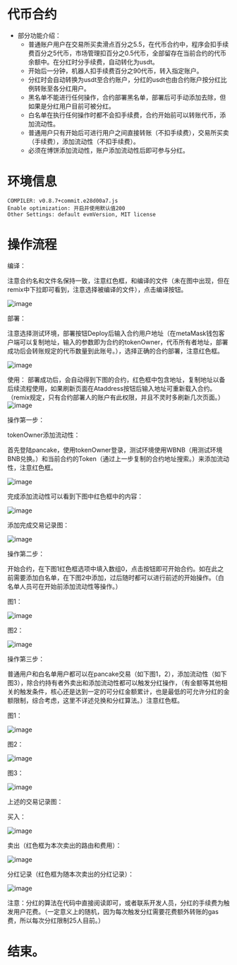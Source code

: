 # 代币合约

- 部分功能介绍：
  - 普通账户用户在交易所买卖滑点百分之5.5，在代币合约中，程序会扣手续费百分之5代币，市场管理扣百分之0.5代币，全部留存在当前合约的代币余额中。在分红时分手续费，自动转化为usdt。
  - 开始后一分钟，机器人扣手续费百分之90代币，转入指定账户。
  - 分红时会自动转换为usdt至合约账户，分红的usdt也由合约账户按分红比例转账至各分红用户。
  - 黑名单不能进行任何操作，合约部署黑名单，部署后可手动添加去除，但如果是分红用户目前可被分红。
  - 白名单在执行任何操作时都不会扣手续费，合约开始前可以转账代币，添加流动性。
  - 普通用户只有开始后可进行用户之间直接转账（不扣手续费），交易所买卖（手续费），添加流动性（不扣手续费）。
  - 必须在博饼添加流动性，账户添加流动性后即可参与分红。



# 环境信息

```
COMPILER: v0.8.7+commit.e28d00a7.js
Enable optimization: 开启并使用默认值200
Other Settings: default evmVersion, MIT license
```


# 操作流程

编译：

注意合约名和文件名保持一致，注意红色框，和编译的文件（未在图中出现，但在remix中下拉即可看到，注意选择被编译的文件），点击编译按钮。

![image](https://user-images.githubusercontent.com/22724090/183380138-81a15619-7e89-42c0-b38d-da8d223fa280.png)

部署：

注意选择测试环境，部署按钮Deploy后输入合约用户地址（在metaMask钱包客户端可以复制地址，输入的参数即为合约的tokenOwner，代币所有者地址，部署成功后会转账规定的代币数量到此账号。），选择正确的合约部署，注意红色框。

![image](https://user-images.githubusercontent.com/22724090/183381629-0085a33f-0492-409f-bd55-2e542540c655.png)

使用：
部署成功后，会自动得到下图的合约，红色框中包含地址，复制地址以备后续流程使用，如果刷新页面在Ataddress按钮后输入地址可重新载入合约。（remix规定，只有合约部署人的账户有此权限，并且不灵时多刷新几次页面。）
![image](https://user-images.githubusercontent.com/22724090/183559760-0641e2fa-4c10-4133-9767-1c1e65497a9c.png)

操作第一步：

tokenOwner添加流动性：

首先登陆pancake，使用tokenOwner登录，测试环境使用WBNB（用测试环境BNB兑换。）和当前合约的Token（通过上一步复制的合约地址搜索。）来添加流动性，注意红色框。

![image](https://user-images.githubusercontent.com/22724090/183578261-7c2633df-c96f-4a4d-bddd-28f22693290b.png)

完成添加流动性可以看到下图中红色框中的内容：

![image](https://user-images.githubusercontent.com/22724090/183579288-d6230dc6-21a8-4f64-9155-92fc7b93d793.png)

添加完成交易记录图：

![image](https://user-images.githubusercontent.com/22724090/183583967-8b05527d-2b3e-49f7-adc9-eaa078992691.png)



操作第二步：

开始合约，在下图1红色框选项中填入数组0，点击按钮即可开始合约。如在此之前需要添加白名单，在下图2中添加，过后随时都可以进行前述的开始操作。（白名单人员可在开始前添加流动性等操作。）

图1：

![image](https://user-images.githubusercontent.com/22724090/183579830-54195332-b9ab-4c94-af24-7fd158aa9a1c.png)

图2：

![image](https://user-images.githubusercontent.com/22724090/183580386-e274a204-e8c8-4b9f-ba13-586fc8b28f0a.png)


操作第三步：

普通用户和白名单用户都可以在pancake交易（如下图1，2），添加流动性（如下图3），除合约持有者外卖出和添加流动性都可以触发分红操作，（有金额等其他相关的触发条件，核心还是达到一定的可分红金额累计，也是最低的可允许分红的金额限制，综合考虑，这里不详述兑换和分红算法。）注意红色框。

图1：

![image](https://user-images.githubusercontent.com/22724090/183581165-06e2c0b6-f962-4ae2-b62f-9f75bdd449e1.png)

图2：

![image](https://user-images.githubusercontent.com/22724090/183582533-3e2c0183-34db-4fff-9844-ca55c3a2c653.png)

图3：

![image](https://user-images.githubusercontent.com/22724090/183582777-10aac5b7-c3f7-4e75-b3d5-67d1ebc8bc08.png)

上述的交易记录图：

买入：

![image](https://user-images.githubusercontent.com/22724090/183584634-5abb7663-c1f1-4e54-a9f2-8cb2d8914ccb.png)

卖出（红色框为本次卖出的路由和费用）：

![image](https://user-images.githubusercontent.com/22724090/183584777-d2ca1033-dfec-45ff-885c-724212b08d44.png)

分红记录（红色框为随本次卖出的分红记录）：

![image](https://user-images.githubusercontent.com/22724090/183585066-b52f9d53-6b38-4b1a-aaca-6f7afa32ebec.png)

注意：分红的算法在代码中直接阅读即可，或者联系开发人员，分红的手续费为触发用户花费。（一定意义上的随机，因为每次触发分红需要花费额外转账的gas费，所以每次分红限制25人目前。）

# 结束。
